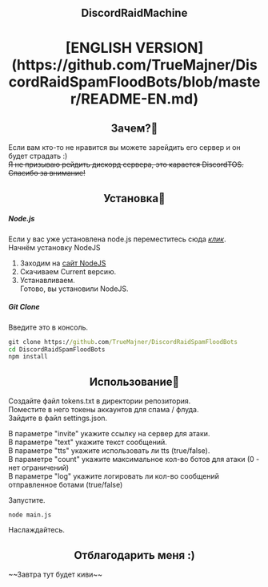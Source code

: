 <h2 align="center">DiscordRaidMachine</h2> 

<h1 align="center">[ENGLISH VERSION](https://github.com/TrueMajner/DiscordRaidSpamFloodBots/blob/master/README-EN.md)</h1> 

<h2 align="center">Зачем?🤔</h2> 

Если вам кто-то не нравится вы можете зарейдить его сервер и он будет страдать :)  
~~Я не призываю рейдить дискорд сервера, это карается DiscordTOS. Спасибо за внимание!~~  

<h2 align="center">Установка🔧</h2> 

##### Node.js
Если у вас уже установлена node.js переместитесь сюда [*клик*](https://github.com/TrueMajner/DiscordRaidSpamFloodBots/blob/master/README.md#git-clone).  
Начнём установку NodeJS  
1. Заходим на [сайт NodeJS](https://nodejs.org/en/)  
2. Скачиваем Current версию.  
3. Устанавливаем.  
Готово, вы установили NodeJS.  

##### Git Clone
Введите это в консоль. 
```cmd
git clone https://github.com/TrueMajner/DiscordRaidSpamFloodBots
cd DiscordRaidSpamFloodBots
npm install
```

<h2 align="center">Использование🏁</h2> 

Создайте файл tokens.txt в директории репозитория.  
Поместите в него токены аккаунтов для спама / флуда.  
Зайдите в файл settings.json.  
  
В параметре "invite" укажите ссылку на сервер для атаки.  
В параметре "text" укажите текст сообщений.  
В параметре "tts" укажите использовать ли tts (true/false).  
В параметре "count" укажите максимальное кол-во ботов для атаки (0 - нет ограничений)  
В параметре "log" укажите логировать ли кол-во сообщений отправленное ботами (true/false)  
  
Запустите.  
```node
node main.js
```
Наслаждайтесь.  

<h2 align="center">Отблагодарить меня :)</h2> 
~~Завтра тут будет киви~~

